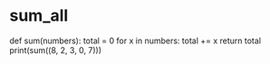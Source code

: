 # sum_all
def sum(numbers):
    total = 0
    for x in numbers:
        total += x
    return total
print(sum((8, 2, 3, 0, 7)))
